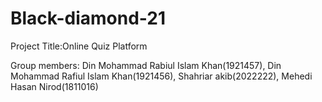 # Black-diamond-21

Project Title:Online Quiz Platform

Group members:
Din Mohammad Rabiul Islam Khan(1921457),
Din Mohammad Rafiul Islam Khan(1921456),
Shahriar akib(2022222),
Mehedi Hasan Nirod(1811016)
